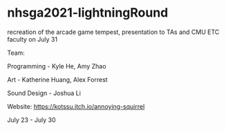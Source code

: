 # nhsga2021-lightningRound
recreation of the arcade game tempest, presentation to TAs and CMU ETC faculty on July 31

Team: 

Programming - Kyle He, Amy Zhao

Art - Katherine Huang, Alex Forrest

Sound Design - Joshua Li

Website: https://kotssu.itch.io/annoying-squirrel

July 23 - July 30
